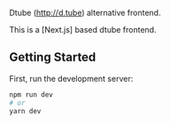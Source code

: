 Dtube (http://d.tube) alternative frontend.

This is a [Next.js] based  dtube frontend.

## Getting Started

First, run the development server:

```bash
npm run dev
# or
yarn dev
```
